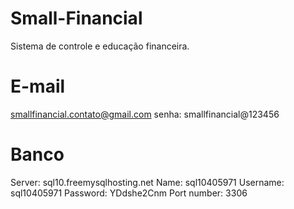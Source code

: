 # Small-Financial
Sistema de controle e educação financeira.

# E-mail
smallfinancial.contato@gmail.com
senha: smallfinancial@123456

# Banco
Server: sql10.freemysqlhosting.net
Name: sql10405971
Username: sql10405971
Password: YDdshe2Cnm
Port number: 3306
